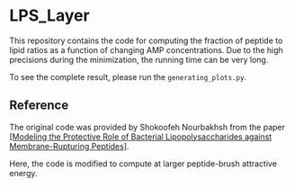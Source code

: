 # **LPS_Layer**

This repository contains the code for computing the fraction of peptide to lipid ratios as a function of changing AMP concentrations. Due to the high precisions during the minimization, the running time can be very long. 

To see the complete result, please run the `generating_plots.py`. 

## **Reference**

The original code was provided by Shokoofeh Nourbakhsh from the paper [[Modeling the Protective Role of Bacterial Lipopolysaccharides against Membrane-Rupturing Peptides]](https://pubs.acs.org/doi/10.1021/acs.jpcb.1c02330).

Here, the code is modified to compute at larger peptide-brush attractive energy. 